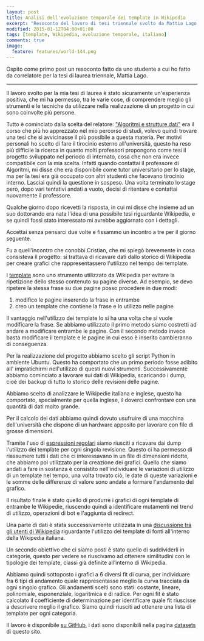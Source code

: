 ```yaml
---
layout: post
title: Analisi dell'evoluzione temporale dei template in Wikipedia
excerpt: "Resoconto del lavoro di tesi triennale svolto da Mattia Lago relativo all'analisi dell'evoluzione temporale dei template su Wikipedia in lingua italiana ed inglese"
modified: 2015-01-12T04:00+01:00
tags: [template, Wikipedia, evoluzione temporale, italiano]
comments: true
image:
  feature: features/world-144.png
---
```


Ospito come primo post un resoconto fatto da uno studente a cui ho fatto da correlatore per la tesi di laurea
triennale, Mattia Lago.

---

Il lavoro svolto per la mia tesi di laurea è stato sicuramente un'esperienza positiva, che mi ha permesso, tra
le varie cose, di comprendere meglio gli strumenti e le tecniche da utilizzare nella realizzazione di un
progetto in cui sono coinvolte più persone.

Tutto è cominciato dalla scelta del relatore: ["Algoritmi e strutture dati"](http://disi.unitn.it/~montreso/asd/)
era il corso che più ho apprezzato nel mio percorso di  studi, volevo quindi trovare una tesi che si avvicinasse
il più possibile a questa materia.
Per motivi personali ho scelto di fare il tirocinio esterno all'università, questo ha reso più difficile la ricerca
in quanto molti professori propongono come tesi il progetto sviluppato nel periodo di internato, cosa che
non era invece compatibile con la mia scelta.
Infatti quando contattai il professore di Algoritmi, mi disse che era disponibile come tutor universitario per
lo stage, ma per la tesi era già occupato con altri studenti che facevano tirocinio interno.
Lasciai quindi la questione in sospeso. Una volta terminato lo stage però, dopo vari tentativi andati a vuoto,
decisi di ritentare e contattai nuovamente il professore.

Qualche giorno dopo ricevetti la risposta, in cui mi disse che insieme ad un suo dottorando era nata l'idea di
una possibile tesi riguardante Wikipedia, e se quindi fossi stato interessato mi avrebbe aggiornato con i
dettagli.

Accettai senza pensarci due volte e fissammo un incontro a tre per il giorno seguente.

Fu a quell'incontro che conobbi Cristian, che mi spiegò brevemente in cosa consisteva il progetto: si
trattava di ricavare dati dallo storico di Wikipedia per creare grafici che rappresentassero l'utilizzo nel
tempo dei template.

I [template](https://it.wikipedia.org/wiki/Aiuto:Template) sono uno strumento utilizzato da Wikipedia per evitare
la ripetizione dello stesso contenuto su pagine diverse.
Ad esempio, se devo ripetere la stessa frase su due pagine posso procedere in due modi:

1.	modifico le pagine inserendo la frase in entrambe
2.	creo un template che contiene la frase e lo utilizzo nelle pagine

Il vantaggio nell'utilizzo dei template lo si ha una volta che si vuole modificare la frase. Se abbiamo
utilizzato il primo metodo siamo costretti ad andare a modificare entrambe le pagine. Con il secondo
metodo invece basta modificare il template e le pagine in cui esso è inserito cambieranno di conseguenza.

Per la realizzazione del progetto abbiamo scelto gli script Python in ambiente Ubuntu. Questo ha
comportato che un primo periodo fosse adibito all' impratichirmi nell'utilizzo di questi nuovi strumenti.
Successivamente abbiamo cominciato a lavorare sui dati di Wikipedia, scaricando i dump, cioè dei backup
di tutto lo storico delle revisioni delle pagine.

Abbiamo scelto di analizzare le Wikipedie italiana e inglese, questo ha comportato, specialmente per quella
inglese, il doverci confrontare con una quantità di dati molto grande.

Per il calcolo dei dati abbiamo quindi dovuto usufruire di una macchina dell'università che dispone di un
hardware apposito per lavorare con file di grosse dimensioni.

Tramite l'uso di [espressioni regolari](https://it.wikipedia.org/wiki/Espressione_regolare) siamo riusciti a
ricavare dai dump l'utilizzo dei template per ogni singola revisione. Questo ci ha permesso di riassumere
tutti i dati che ci interessavano in un file di dimensioni ridotte, che abbiamo poi utilizzato per la creazione
dei grafici.
Quello che siamo andati a fare in sostanza è consistito nell'individuare le variazioni di utilizzo di un
template nel tempo, una volta trovato ciò, le date di queste variazioni e le somme delle differenze di valore
sono andate a formare l'andamento del grafico.

Il risultato finale è stato quello di produrre i grafici di ogni template di entrambe le Wikipedie, riuscendo
quindi a identificare mutamenti nei trend di utilizzo, operazioni di bot e l'aggiunta di redirect.

Una parte di dati è stata successivamente utilizzata in una [discussione tra gli utenti di Wikipedia](https://it.wikipedia.org/wiki/Wikipedia:Bar/Discussioni/Statistiche_sull%27utilizzo_dei_template_relativi_alle_fonti) riguardante l'utilizzo dei template di fonti
all'interno della Wikipedia italiana.

Un secondo obiettivo che ci siamo posti è stato quello di suddividerli in categorie, questo per vedere se
riuscivamo ad ottenere similitudini con le tipologie dei template, classi già definite all'interno di Wikipedia.

Abbiamo quindi sottoposto i grafici a 6 diversi fit di curva, per individuare fra 6 tipi di andamento quale
rappresentasse meglio la curva tracciata da ogni singolo grafico. Gli andamenti scelti sono stati: costante,
lineare, polinomiale, esponenziale, logaritmica e di radice.
Per ogni fit è stato calcolato il coefficiente di determinazione per identificare quale fit riuscisse a descrivere
meglio il grafico.
Siamo quindi riusciti ad ottenere una lista di template per ogni categoria.

Il lavoro è disponibile [su GitHub](https://github.com/Tihacker/Wikipedia-Templates-Analysis), i dati sono disponibili
nella pagina [datasets](http://disi.unitn.it/~consonni/datasets/temporal-evolution-templates-wikipedia/) di questo sito.
